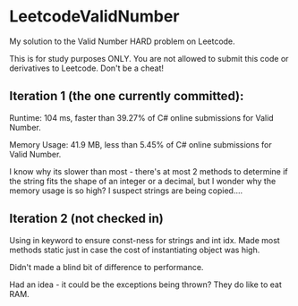 # LeetcodeValidNumber
My solution to the Valid Number HARD problem on Leetcode.

This is for study purposes ONLY. You are not allowed to submit this code or derivatives to Leetcode. Don't be a cheat!


## Iteration 1 (the one currently committed):

Runtime: 104 ms, faster than 39.27% of C# online submissions for Valid Number.

Memory Usage: 41.9 MB, less than 5.45% of C# online submissions for Valid Number.

I know why its slower than most - there's at most 2 methods to determine if the string fits the shape of an integer or a decimal, but I wonder why the memory usage is so high? I suspect strings are being copied.... 


## Iteration 2 (not checked in)

Using in keyword to ensure const-ness for strings and int idx. Made most methods static just in case the cost of instantiating object was high.

Didn't made a blind bit of difference to performance.

Had an idea - it could be the exceptions being thrown? They do like to eat RAM.  




